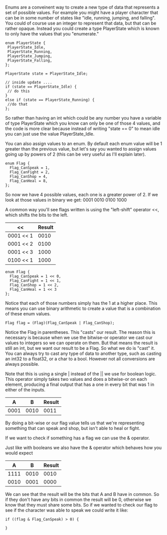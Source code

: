 Enums are a conveinent way to create a new type of data that represents a set of possible values. For example you might have a player character that can be in some number of states like "idle, running, jumping, and falling". You could of course use an integer to represent that data, but that can be rather opaque. Instead you could create a type PlayerState which is known to only have the values that you "enumerate."

```
enum PlayerState {
 PlayerState_Idle,
 PlayerState_Running,
 PlayerState_Jumping,
 PlayerState_Falling,
};

PlayerState state = PlayerState_Idle;

// inside update ....
if (state == PlayerState_Idle) {
 // do this
}
else if (state == PlayerState_Running) {
 //do that
};
```

So rather than having an int which could be any number you have a variable of type PlayerState which you know can only be one of those 4 values, and the code is more clear because instead of writing "state == 0" to mean idle you can just use the value PlayerState_Idle. 


You can also assign values to an enum. By default each enum value will be 1 greater than the previous value, but let's say you wanted to assign values going up by powers of 2 (this can be very useful as I'll explain later).



```
enum Flag {
  Flag_CanSpeak = 1,
  Flag_CanFight = 2,
  Flag_CanShop = 4,
  Flag_CanHeal = 8,
};
```

So now we have 4 possible values, each one is a greater power of 2. If we look at those values in binary we get:
0001
0010
0100
1000

A common way you'll see flags written is using the "left-shift" operator <<, which shifts the bits to the left.

| <<        | Result |
| --------- | ------ |
| 0001 << 1 | 0010   |
| 0001 << 2 | 0100   |
| 0001 << 3 | 1000   |
| 0100 << 1 | 1000   |

```
enum Flag {
  Flag_CanSpeak = 1 << 0,
  Flag_CanFight = 1 << 1,
  Flag_CanShop = 1 << 2,
  Flag_CanHeal = 1 << 3
};
```

Notice that each of those numbers simply has the 1 at a higher place. This means you can use binary arithmetic to create a value that is a combination of these enum values.

```
Flag flag = (Flag)(Flag_CanSpeak | Flag_CanShop);
```

Notice the Flag in parentheses. This "casts" our result. The reason this is necessary is because when we use the bitwise-or operator we cast our values to integers so we can operate on them. But that means the result is still an int, but we want our result to be a Flag. So what we do is "cast" it. You can always try to cast any type of data to another type, such as casting an int32 to a float32, or a char to a bool. However not all conversions are always possible. 

Note that this is using a single | instead of the || we use for boolean logic. This operator simply takes two values and does a bitwise-or on each element, producing a final output that has a one in every bit that was 1 in either of the inputs. 

| A    | B    | Result |
| ---- | ---- | ------ |
| 0001 | 0010 | 0011   |

By doing a bit-wise or our flag value tells us that we're representing something that can speak and shop, but isn't able to heal or fight.

If we want to check if something has a flag we can use the & operator. 

Just like with booleans we also have the & operator which behaves how you would expect

| A    | B    | Result |
| ---- | ---- | ------ |
| 1111 | 0010 | 0010   |
| 0010 | 0001 | 0000   |

We can see that the result will be the bits that A and B have in common. So if they don't have any bits in common the result will be 0, otherwise we know that they must share some bits. So if we wanted to check our flag to see if the character was able to speak we could write it like: 

```
if ((flag & Flag_CanSpeak) > 0) {

}
```

